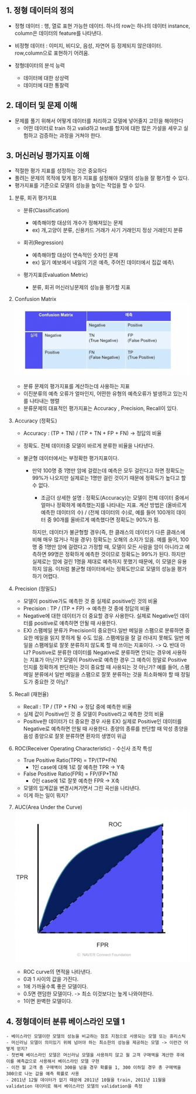 ## 1. 정형 데이터의 정의

- 정형 데이터 : 행, 열로 표현 가능한 데이터. 하나의 row는 하나의 데이터 instance, column은 데이터의 feature를 나타낸다.

- 비정형 데이터 : 이미지, 비디오, 음성, 자연어 등 정제되지 않은데이터. row,column으로 표현하기 어려움.

- 정형데이터의 분석 능력
  - 데이터에 대한 상상력
  - 데이터에 대한 통찰력

## 2. 데이터 및 문제 이해

- 문제를 풀기 위해서 어떻게 데이터를 처리하고 모델에 넣어줄지 고민을 해야한다
  - 어떤 데이터로 train 하고 valid하고 test를 할지에 대한 많은 가설을 세우고 실험하고 검증하는 과정을 거쳐야 한다.

## 3. 머신러닝 평가지표 이해

- 적절한 평가 지표를 성정하는 것은 중요하다
- 풀려는 문제의 목적에 맞게 평가 지표를 설정해야 모델의 성능을 잘 평가할 수 있다.
- 평가지표를 기준으로 모델의 성능을 높이는 작업을 할 수 있다.

1.  분류, 회귀 평가지표

    - 분류(Classification)

      - 예측해야항 대상의 개수가 정해져있는 문제
      - ex) 개,고양이 분류, 신용카드 거래가 사기 거래인지 정상 거래인지 분류

    - 회귀(Regression)

      - 예측해야할 대상이 연속적인 숫자인 문제
      - ex) 일기 예보에서 내일의 기온 예측, 주어진 데이터에서 집값 예측\

    - 평가지표(Evaluation Metric)

      - 분류, 회귀 머신러닝문제의 성능을 평가할 지표

2.  Confusion Matrix
    ![Confusion-Matrixt](Confusion-Matrix.png)

    - 분류 문제의 평가지표를 계산하는데 사용하는 지표
    - 이진분류의 예측 오류가 얼마인지, 어떤한 유형의 예측오류가 발생하고 있는지를 나타내는 행렬
    - 분류문제의 대표적인 평가지표는 Accuracy , Precision, Recall이 있다.

3.  Accuracy (정확도)

    - Accuracy : (TP + TN) / (TP + TN + FP + FN) -> 정답의 비율
    - 정확도. 전체 데이터중 모델이 바르게 분류한 비율을 나타낸다.
    - 불균형 데이터에서는 부정확한 평가지표이다.

      - 만약 100명 중 1명만 암에 걸렸는데 예측은 모두 걸린다고 하면 정확도는 99%가 나오지만 실제로는 1명만 걸린 것이기 때문에 정확도가 높다고 할 수 없다.

        - 조금더 상세한 설명 : 정확도(Accuracy)는 모델이 전체 데이터 중에서 얼마나 정확하게 예측했는지를 나타내는 지표. 계산 방법은 (올바르게 예측한 데이터의 수) / (전체 데이터의 수)로, 예를 들어 100개의 데이터 중 90개를 올바르게 예측했다면 정확도는 90%가 됨.

        하지만, 데이터가 불균형할 경우(즉, 한 클래스의 데이터가 다른 클래스에 비해 매우 많거나 적을 경우) 정확도는 오해의 소지가 있음. 예를 들어, 100명 중 1명만 암에 걸렸다고 가정할 때, 모델이 모든 사람을 암이 아니라고 예측하면 99명은 정확하게 예측한 것이므로 정확도는 99%가 된다. 하지만 실제로는 암에 걸린 1명을 제대로 예측하지 못했기 때문에, 이 모델은 유용하지 않음. 이처럼 불균형 데이터에서는 정확도만으로 모델의 성능을 평가하기 어렵다.

4.  Precision (정밀도)
    - 모델이 positive가도 예측한 것 중 실제로 positive인 것의 비율
    - Precision : TP / (TP + FP) -> 예측한 것 중에 정답의 비율
    - Negative에 대한 데이터가 더 중요할 경우 사용한다. 실제로 Negative인 데이터를 positive로 얘측하면 안될 때 사용한다.
    - EX) 스팸메일 분류가 Precision이 중요한다.일반 메일을 스팸으로 분류하면 중요한 메일을 읽지 못하게 될 수도 있음. 스팸메일을 잘 걸 러내지 못해도 일반 메일을 스팸메일로 잘못 분류하지 않도록 할 때 쓰이는 지표이다.
      -> Q. 반대 아냐? Positive로 분류한 데이터를 Negative로 분류하면 안되는 경우에 사용하는 지표가 아닌가? 모델이 Positive로 예측한 경우 그 예측이 정말로 Positive인지를 정확하게 판단하는 것이 중요할 때 사용되는 것 아닌가? 예를 들어, 스팸 메일 분류에서 일반 메일을 스팸으로 잘못 분류하는 것을 최소화해야 할 때 정밀도가 중요한 것 아님?
5.  Recall (재현율)
    - Recall : TP / (TP + FN) -> 정답 중에 예측한 비율
    - 실제 값이 Positive인 것 중 모델이 Positive라고 예측한 것의 비율
    - Positive한 데이터가 더 중요한 경우 사용
      EX) 실제로 Positive인 데이터를 Negative로 예측하면 안될 때 사용한다.
      종양의 종류를 판단할 때 악성 종양을 음성 종양으로 잘못 분류하면 환자의 생명이 위급
6.  ROC(Receiver Operating Characteristic) - 수신사 조작 특성
    - True Positive Ratio(TPR) = TP/(TP+FN)
      - 1인 case에 대해 1로 잘 예측한 TPR -> Y축
    - False Positive Ratio(FPR) = FP/(FP+TN)
      - 0인 case에 1로 잘못 예측한 FPR -> X축
    - 모델의 임계값을 변경시켜가면서 그린 곡선을 나타낸다.
    - 이게 하는 일이 뭐지?
7.  AUC(Area Under the Curve)
    ![AUCt](AUC.png)
    - ROC curve의 면적을 나타낸다.
    - 0과 1 사이의 값을 가진다.
    - 1에 가까울수록 좋은 모델이다.
    - 0.5면 랜덤한 모델이다. -> 최소 이것보다는 높게 나와야한다.
    - 1이면 완벽한 모델이다.

## 4. 정형데이터 분류 베이스라인 모델 1

    - 베이스라인 모델이란 모델의 성능을 비교하는 참조 지점으로 사용되는 모델 또는 휴리스틱
    - 머신러닝 모델이 의미있기 위헤 넘어야 하는 최소한의 성능을 제공하는 모델 -> 이런건 어떻게 얻지?
    - 첫번째 베이스라인 모델은 머신러닝 모델을 사용하지 않고 월 고객 구매액을 계산한 후에 이를 예측값으로 사용해서 베이스라인 모델 구현
    - 이전 월 고객 총 구매액이 300을 넘을 경우 확률을 1, 300 이하일 경우 총 구매액을 300으로 나눈 값을 예측 확률로 사용
    - 2011년 12월 데이터가 없기 때문에 2011년 10월을 train, 2011년 11월을 validation 데이터로 해서 베이스라인 모델의 validation을 측정
